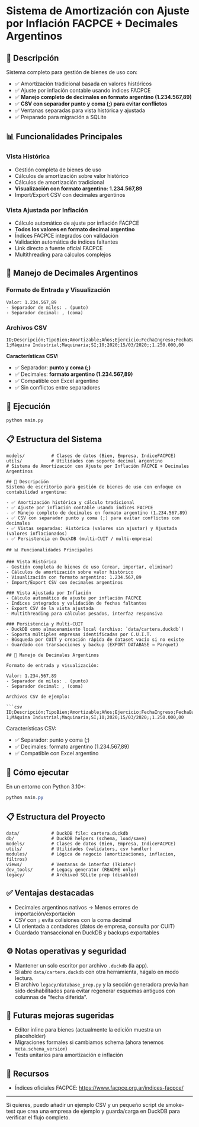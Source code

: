 # Sistema de Amortización con Ajuste por Inflación FACPCE + Decimales Argentinos

## 🚀 Descripción
Sistema completo para gestión de bienes de uso con:
- ✅ Amortización tradicional basada en valores históricos
- ✅ Ajuste por inflación contable usando índices FACPCE
- ✅ **Manejo completo de decimales en formato argentino (1.234.567,89)**
- ✅ **CSV con separador punto y coma (;) para evitar conflictos**
- ✅ Ventanas separadas para vista histórica y ajustada
- ✅ Preparado para migración a SQLite

## 📊 Funcionalidades Principales

### Vista Histórica
- Gestión completa de bienes de uso
- Cálculos de amortización sobre valor histórico
- Cálculos de amortización tradicional
- **Visualización con formato argentino: 1.234.567,89**
- Import/Export CSV con decimales argentinos

### Vista Ajustada por Inflación
- Cálculo automático de ajuste por inflación FACPCE
- **Todos los valores en formato decimal argentino**
- Índices FACPCE integrados con validación
- Validación automática de índices faltantes
- Link directo a fuente oficial FACPCE
- Multithreading para cálculos complejos

## 🔢 Manejo de Decimales Argentinos

### Formato de Entrada y Visualización
```
Valor: 1.234.567,89
- Separador de miles: . (punto)
- Separador decimal: , (coma)
```

### Archivos CSV
```csv
ID;Descripción;TipoBien;Amortizable;Años;Ejercicio;FechaIngreso;FechaBaja;ValorOrigen
1;Máquina Industrial;Maquinaria;SI;10;2020;15/03/2020;;1.250.000,00
```

**Características CSV:**
- ✅ Separador: **punto y coma (;)**
- ✅ Decimales: **formato argentino (1.234.567,89)**
- ✅ Compatible con Excel argentino
- ✅ Sin conflictos entre separadores

## 🎯 Ejecución
```bash
python main.py
```

## 📋 Estructura del Sistema

```
models/          # Clases de datos (Bien, Empresa, IndiceFACPCE)
utils/           # Utilidades con soporte decimal argentino
# Sistema de Amortización con Ajuste por Inflación FACPCE + Decimales Argentinos

## 🚀 Descripción
Sistema de escritorio para gestión de bienes de uso con enfoque en contabilidad argentina:

- ✅ Amortización histórica y cálculo tradicional
- ✅ Ajuste por inflación contable usando índices FACPCE
- ✅ Manejo completo de decimales en formato argentino (1.234.567,89)
- ✅ CSV con separador punto y coma (;) para evitar conflictos con decimales
- ✅ Vistas separadas: Histórica (valores sin ajustar) y Ajustada (valores inflacionados)
- ✅ Persistencia en DuckDB (multi‑CUIT / multi‑empresa)

## 📊 Funcionalidades Principales

### Vista Histórica
- Gestión completa de bienes de uso (crear, importar, eliminar)
- Cálculos de amortización sobre valor histórico
- Visualización con formato argentino: 1.234.567,89
- Import/Export CSV con decimales argentinos

### Vista Ajustada por Inflación
- Cálculo automático de ajuste por inflación FACPCE
- Índices integrados y validación de fechas faltantes
- Export CSV de la vista ajustada
- Multithreading para cálculos pesados, interfaz responsiva

### Persistencia y Multi‑CUIT
- DuckDB como almacenamiento local (archivo: `data/cartera.duckdb`)
- Soporta múltiples empresas identificadas por C.U.I.T.
- Búsqueda por CUIT y creación rápida de dataset vacío si no existe
- Guardado con transacciones y backup (EXPORT DATABASE → Parquet)

## 🔢 Manejo de Decimales Argentinos

Formato de entrada y visualización:

Valor: 1.234.567,89
- Separador de miles: . (punto)
- Separador decimal: , (coma)

Archivos CSV de ejemplo:

```csv
ID;Descripción;TipoBien;Amortizable;Años;Ejercicio;FechaIngreso;FechaBaja;ValorOrigen
1;Máquina Industrial;Maquinaria;SI;10;2020;15/03/2020;;1.250.000,00
```

Características CSV:

- ✅ Separador: punto y coma (;)
- ✅ Decimales: formato argentino (1.234.567,89)
- ✅ Compatible con Excel argentino

## 🎯 Cómo ejecutar

En un entorno con Python 3.10+:

```powershell
python main.py
```

## 📋 Estructura del Proyecto

```
data/            # DuckDB file: cartera.duckdb
db/              # DuckDB helpers (schema, load/save)
models/          # Clases de datos (Bien, Empresa, IndiceFACPCE)
utils/           # Utilidades (validators, csv handler)
modules/         # Lógica de negocio (amortizaciones, inflacion, filtros)
views/           # Ventanas de interfaz (Tkinter)
dev_tools/       # Legacy generator (README only)
legacy/          # Archived SQLite prep (disabled)
```

## ✅ Ventajas destacadas

- Decimales argentinos nativos → Menos errores de importación/exportación
- CSV con `;` evita colisiones con la coma decimal
- UI orientada a contadores (datos de empresa, consulta por CUIT)
- Guardado transaccional en DuckDB y backups exportables

## ⚙️ Notas operativas y seguridad

- Mantener un solo escritor por archivo `.duckdb` (la app).
- Si abre `data/cartera.duckdb` con otra herramienta, hágalo en modo lectura.
- El archivo `legacy/database_prep.py` y la sección generadora previa han sido
	deshabilitados para evitar regenerar esquemas antiguos con columnas de "fecha diferida".

## 🔧 Futuras mejoras sugeridas

- Editor inline para bienes (actualmente la edición muestra un placeholder)
- Migraciones formales si cambiamos schema (ahora tenemos `meta.schema_version`)
- Tests unitarios para amortización e inflación

## 🔗 Recursos

- Índices oficiales FACPCE: https://www.facpce.org.ar/indices-facpce/

---

Si quieres, puedo añadir un ejemplo CSV y un pequeño script de smoke-test que
crea una empresa de ejemplo y guarda/carga en DuckDB para verificar el flujo completo.
